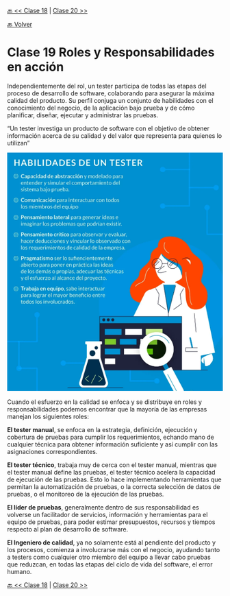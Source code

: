 [🔙 << Clase 18](../18_Class/18_Class.md) | [Clase 20 >>](../20_Class/20_Class.md)

[🔙 Volver](../README.md)

# Clase 19 Roles y Responsabilidades en acción 

Independientemente del rol, un tester participa de todas las etapas del proceso de desarrollo de software, colaborando para asegurar la máxima calidad del producto. Su perfil conjuga un conjunto de habilidades con el conocimiento del negocio, de la aplicación bajo prueba y de cómo planificar, diseñar, ejecutar y administrar las pruebas.

“Un tester investiga un producto de software con el objetivo de obtener información acerca de su calidad y del valor que representa para quienes lo utilizan”

![assets/img46.png](../assets/img46.png)

Cuando el esfuerzo en la calidad se enfoca y se distribuye en roles y responsabilidades podemos encontrar que la mayoría de las empresas manejan los siguientes roles:

**El tester manual**, se enfoca en la estrategia, definición, ejecución y cobertura de pruebas para cumplir los requerimientos, echando mano de cualquier técnica para obtener información suficiente y así cumplir con las asignaciones correspondientes.

**El tester técnico**, trabaja muy de cerca con el tester manual, mientras que el tester manual define las pruebas, el tester técnico acelera la capacidad de ejecución de las pruebas. Esto lo hace implementando herramientas que permitan la automatización de pruebas, o la correcta selección de datos de pruebas, o el monitoreo de la ejecución de las pruebas.

**El líder de pruebas**, generalmente dentro de sus responsabilidad es volverse un facilitador de servicios, información y herramientas para el equipo de pruebas, para poder estimar presupuestos, recursos y tiempos respecto al plan de desarrollo de software.

**El Ingeniero de calidad**, ya no solamente está al pendiente del producto y los procesos, comienza a involucrarse más con el negocio, ayudando tanto a testers como cualquier otro miembro del equipo a llevar cabo pruebas que reduzcan, en todas las etapas del ciclo de vida del software, el error humano.





[🔙 << Clase 18](../18_Class/18_Class.md) | [Clase 20 >>](../20_Class/20_Class.md)

